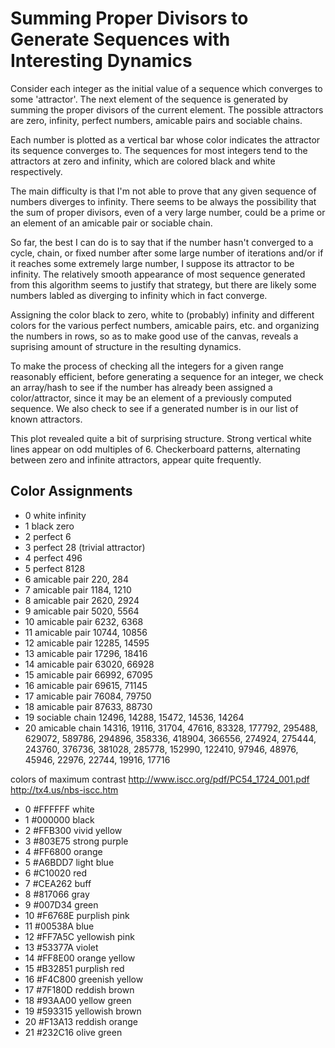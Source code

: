 Summing Proper Divisors to Generate Sequences with Interesting Dynamics
=======================================================================

Consider each integer as the initial value of a sequence which converges to some 'attractor'.  The next element of the sequence is generated by summing the proper divisors of the current element.  The possible attractors are zero, infinity, perfect numbers, amicable pairs and sociable chains.

Each number is plotted as a vertical bar whose color indicates the attractor its sequence converges to.  The sequences for most integers tend to the attractors at zero and infinity, which are colored black and white respectively.

The main difficulty is that I'm not able to prove that any given sequence of numbers diverges to infinity.  There seems to be always the possibility that the sum of proper divisors, even of a very large number, could be a prime or an element of an amicable pair or sociable chain.

So far, the best I can do is to say that if the number hasn't converged to a cycle, chain, or fixed number after some large number of iterations and/or if it reaches some extremely large number, I suppose its attractor to be infinity.  The relatively smooth appearance of most sequence generated from this algorithm seems to justify that strategy, but there are likely some numbers labled as diverging to infinity which in fact converge.

Assigning the color black to zero, white to (probably) infinity and different colors for the various perfect numbers, amicable pairs, etc. and organizing the numbers in rows, so as to make good use of the canvas, reveals a suprising amount of structure in the resulting dynamics.

To make the process of checking all the integers for a given range reasonably efficient, before generating a sequence for an integer, we check an array/hash to see if the number has already been assigned a color/attractor, since it may be an element of a previously computed sequence.  We also check to see if a generated number is in our list of known attractors.

This plot revealed quite a bit of surprising structure.  Strong vertical white lines appear on odd multiples of 6.  Checkerboard patterns, alternating between zero and infinite attractors, appear quite frequently.

Color Assignments
-----------------
- 0    white   infinity
- 1    black   zero
- 2    perfect 6
- 3    perfect 28 (trivial attractor)
- 4    perfect 496
- 5    perfect 8128
- 6    amicable pair 220, 284
- 7    amicable pair 1184, 1210
- 8    amicable pair 2620, 2924
- 9    amicable pair 5020, 5564
- 10   amicable pair 6232, 6368
- 11   amicable pair 10744, 10856
- 12   amicable pair 12285, 14595
- 13   amicable pair 17296, 18416
- 14   amicable pair 63020, 66928
- 15   amicable pair 66992, 67095
- 16   amicable pair 69615, 71145
- 17   amicable pair 76084, 79750
- 18   amicable pair 87633, 88730
- 19   sociable chain 12496, 14288, 15472, 14536, 14264
- 20   amicable chain 14316, 19116, 31704, 47616, 83328, 177792, 295488, 629072, 589786, 294896, 358336, 418904, 366556, 274924, 275444, 243760, 376736, 381028, 285778, 152990, 122410, 97946, 48976, 45946, 22976, 22744, 19916, 17716

colors of maximum contrast
http://www.iscc.org/pdf/PC54_1724_001.pdf
http://tx4.us/nbs-iscc.htm

- 0    #FFFFFF white
- 1    #000000 black 
- 2    #FFB300 vivid yellow
- 3    #803E75 strong purple
- 4    #FF6800 orange
- 5    #A6BDD7 light blue
- 6    #C10020 red
- 7    #CEA262 buff
- 8    #817066 gray
- 9    #007D34 green
- 10   #F6768E purplish pink
- 11   #00538A blue
- 12   #FF7A5C yellowish pink
- 13   #53377A violet
- 14   #FF8E00 orange yellow
- 15   #B32851 purplish red
- 16   #F4C800 greenish yellow
- 17   #7F180D reddish brown
- 18   #93AA00 yellow green
- 19   #593315 yellowish brown
- 20   #F13A13 reddish orange
- 21   #232C16 olive green
